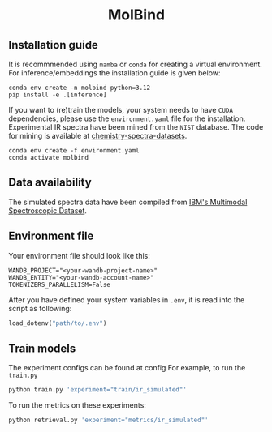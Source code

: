 <div align="center">

# MolBind

</div>

## Installation guide

It is recommmended using `mamba` or `conda` for creating a virtual environment. For inference/embeddings the installation guide is given below:

```conda
conda env create -n molbind python=3.12
pip install -e .[inference]
```


If you want to (re)train the models, your system needs to have `CUDA` dependencies, please use the `environment.yaml` file for the installation.
Experimental IR spectra have been mined from the `NIST` database. The code for mining is available at [chemistry-spectra-datasets](https://github.com/lamalab-org/chemistry-spectra-dataset/tree/main).

```conda
conda env create -f environment.yaml
conda activate molbind
```

## Data availability

The simulated spectra data have been compiled from [IBM's Multimodal Spectroscopic Dataset](https://zenodo.org/records/11611178).


## Environment file

Your environment file should look like this:

```
WANDB_PROJECT="<your-wandb-project-name>"
WANDB_ENTITY="<your-wandb-account-name>"
TOKENIZERS_PARALLELISM=False
```

After you have defined your system variables in `.env`, it is read into the script as following:

```python
load_dotenv("path/to/.env")
```

## Train models

The experiment configs can be found at config
For example, to run the `train.py`

```python
python train.py 'experiment="train/ir_simulated"'
```

To run the metrics on these experiments:

```python
python retrieval.py 'experiment="metrics/ir_simulated"'
```
